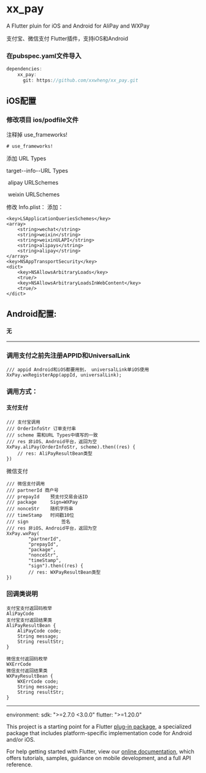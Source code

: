 # xx_pay

A Flutter pluin for iOS and Android for AliPay and WXPay

支付宝、微信支付  Flutter插件，支持iOS和Android



### 在pubspec.yaml文件导入

```dart
dependencies:
	xx_pay:
      git: https://github.com/xxwheng/xx_pay.git
```



## iOS配置

### 修改项目 ios/podfile文件
注释掉 use_frameworks!
```
# use_frameworks!
```



添加 URL Types

target--info--URL Types

​	alipay 	URLSchemes

​	weixin 	URLSchemes

修改 Info.plist： 添加：

```
<key>LSApplicationQueriesSchemes</key>
<array>
	<string>wechat</string>
	<string>weixin</string>
	<string>weixinULAPI</string>
	<string>alipays</string>
	<string>alipay</string>
</array>
<key>NSAppTransportSecurity</key>
<dict>
	<key>NSAllowsArbitraryLoads</key>
	<true/>
	<key>NSAllowsArbitraryLoadsInWebContent</key>
	<true/>
</dict>
```



## Android配置:

#### 无







----



### 调用支付之前先注册APPID和UniversalLink

```
/// appid Android和iOS都要用到， universalLink单iOS使用
XxPay.wxRegisterApp(appId, universalLink);

```



### 调用方式：

#### 支付支付

```
/// 支付宝调用
/// OrderInfoStr 订单支付串
/// scheme 需和URL Types中填写的一致
/// res 非iOS、Android平台，返回为空
XxPay.aliPay(OrderInfoStr, scheme).then((res) {
	// res: AliPayResultBean类型
})
```

微信支付

```
/// 微信支付调用
/// partnerId 商户号
/// prepayId	预支付交易会话ID
/// package		Sign=WXPay
/// nonceStr	随机字符串
/// timeStamp	时间戳10位
/// sign			签名
/// res 非iOS、Android平台，返回为空
XxPay.wxPay(
        "partnerId",
        "prepayId",
        "package",
        "nonceStr",
        "timeStamp",
        "sign").then((res) {
        // res: WXPayResultBean类型
})
```







### 回调类说明

```
支付宝支付返回码枚举	
AliPayCode
支付宝支付返回结果类
AliPayResultBean {
	AliPayCode code;
	String message;
	String resultStr;
}

微信支付返回码枚举	
WXErrCode
微信支付返回结果类
WXPayResultBean {
	WXErrCode code;
	String message;
	String resultStr;
}
```





---


environment:
  sdk: ">=2.7.0 <3.0.0"
  flutter: ">=1.20.0"

This project is a starting point for a Flutter
[plug-in package](https://flutter.dev/developing-packages/),
a specialized package that includes platform-specific implementation code for
Android and/or iOS.

For help getting started with Flutter, view our
[online documentation](https://flutter.dev/docs), which offers tutorials,
samples, guidance on mobile development, and a full API reference.

